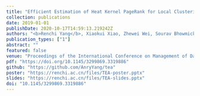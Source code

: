 ```yaml
---
title: "Efficient Estimation of Heat Kernel PageRank for Local Clustering"
collection: publications
date: 2019-01-01
publishDate: 2020-10-17T14:59:13.219242Z
authors: "<b>Renchi Yang</b>, Xiaokui Xiao, Zhewei Wei, Sourav Bhowmick, Jun Zhao, Rong-Hua Li"
publication_types: ["1"]
abstract: ""
featured: false
venue: "Proceedings of the International Conference on Management of Data (SIGMOD)"
pdf: "https://doi.org/10.1145/3299869.3319886"
github: "https://github.com/AnryYang/tea"
poster: "https://renchi.ac.cn/files/TEA-poster.pptx"
slides: "https://renchi.ac.cn/files/TEA-slides.pptx"
doi: "10.1145/3299869.3319886"
---
```

